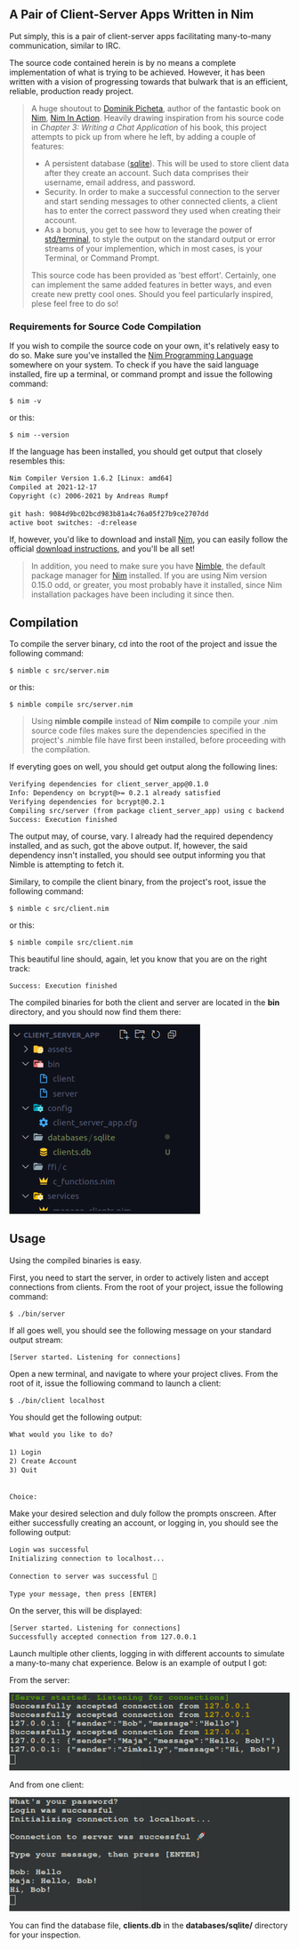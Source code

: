 ## A Pair of Client-Server Apps Written in Nim

Put simply, this is a pair of client-server apps facilitating many-to-many communication, similar to IRC.

The source code contained herein is by no means a 
complete implementation of what is trying to be achieved. 
However, it has been written with a vision of progressing
towards that bulwark that is an efficient, reliable,
production ready project.

> A huge shoutout to [Dominik Picheta](https://github.com/dom96), author of the fantastic book on [Nim](https://nim-lang.org/, "Visit the language's official Website"), [Nim In  Action](https://www.manning.com/books/nim-in-action, "View Book on Manning"). Heavily drawing inspiration from his source code in *Chapter 3: Writing a Chat Application* of his book, this project attempts to pick up from where he left, by adding a couple of features:
>
> - A persistent database ([sqlite](https://www.sqlite.org/index.html, "Read more about the database")). This will be used to store client data after they create an account. Such data comprises their username, email address, and password.
> - Security. In order to make a successful connection to the server and start sending messages to other connected clients, a client has to enter the correct password they used when creating their account.
> - As a bonus, you get to see how to leverage the power of [std/terminal](https://nim-lang.org/docs/terminal.html, "View package's docs"), to style the output on the standard output or error streams of your implemention, which in most cases, is your Terminal, or Command Prompt.
>
> This source code has been provided as 'best effort'. Certainly, one can implement the same added features in better ways, and even create new pretty cool ones. Should you feel particularly inspired, plese feel free to do so!

### Requirements for Source Code Compilation

If you wish to compile the source code on your own, it's relatively easy to do so. Make sure you've installed the [Nim Programming Language](https://nim-lang.org/, "Visit the language's official Website") somewhere on your system.
To check if you have the said language installed, fire up a terminal, or command prompt and issue the following command:

    $ nim -v

or this:

    $ nim --version

If the language has been installed, you should get output that closely resembles this:

    Nim Compiler Version 1.6.2 [Linux: amd64]
    Compiled at 2021-12-17
    Copyright (c) 2006-2021 by Andreas Rumpf

    git hash: 9084d9bc02bcd983b81a4c76a05f27b9ce2707dd
    active boot switches: -d:release

If, however, you'd like to download and install [Nim](https://nim-lang.org/, "Visit the language's official Website"), you can easily follow the official [download instructions](https://nim-lang.org/install.html), and you'll be all set!

> In addition, you need to make sure you have [Nimble](https://github.com/nim-lang/nimble, "View tool on GitHub"), the default package manager for [Nim](https://nim-lang.org/, "Visit the language's official Website") installed. If you are using Nim version 0.15.0 odd, or greater, you most probably have it installed, since Nim installation packages have been including it since then.

## Compilation

To compile the server binary, cd into the root of the project and issue the following command:

    $ nimble c src/server.nim

or this:

    $ nimble compile src/server.nim

> Using **nimble compile** instead of **Nim compile** to compile your .nim source code files makes sure the dependencies specified in the project's .nimble file have first been installed, before proceeding with the compilation.

If everyting goes on well, you should get output along the following lines:

    Verifying dependencies for client_server_app@0.1.0
    Info: Dependency on bcrypt@>= 0.2.1 already satisfied
    Verifying dependencies for bcrypt@0.2.1
    Compiling src/server (from package client_server_app) using c backend
    Success: Execution finished

The output may, of course, vary. I already had the required dependency installed, and as such, got the above output. If, however, the said dependency insn't installed, you should see output informing you that Nimble is attempting to fetch it.

Similary, to compile the client binary, from the project's root, issue the following command:


    $ nimble c src/client.nim

or this:

    $ nimble compile src/client.nim

This beautiful line should, again, let you know that you are on the right track:

    Success: Execution finished


The compiled binaries for both the client and server are located in the **bin** directory, and you should now find them there:

![A screenshot of the client and server binaries in the bin directory](/assets/images/screenshots/out_dir.png)

## Usage

Using the compiled binaries is easy.

First, you need to start the server, in order to actively listen and accept connections from clients. From the root of your project, issue the following command:

    $ ./bin/server


If all goes well, you should see the following message on your standard output stream:

    [Server started. Listening for connections]


Open a new terminal, and navigate to where your project clives. From the root of it, issue the folliowing command to launch a client:

    $ ./bin/client localhost

You should get the following output:

    What would you like to do?

    1) Login
    2) Create Account
    3) Quit


    Choice:

Make your desired selection and duly follow the prompts onscreen. After either successfully creating an account, or logging in, you should see the following output:

    Login was successful
    Initializing connection to localhost...

    Connection to server was successful 🚀

    Type your message, then press [ENTER]

On the server, this will be displayed:

    [Server started. Listening for connections]
    Successfully accepted connection from 127.0.0.1


Launch multiple other clients, logging in with different accounts to simulate a many-to-many chat experience. Below is an example of output I got:

From the server:

![A Screenshot Showing Example Output By The Server Binary](assets/images/screenshots/server_screenshot_example.png)

And from one client:

![A Screenshot Showing Example Output By One Client](assets/images/screenshots/client_screenshot_example.png)


You can find the database file, **clients.db** in the **databases/sqlite/** directory for your inspection.






